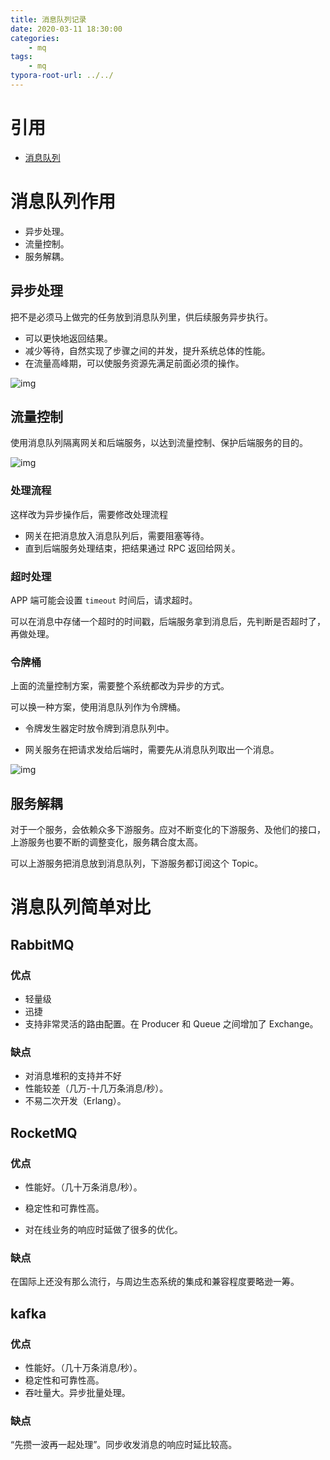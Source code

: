 ```yaml
---
title: 消息队列记录
date: 2020-03-11 18:30:00
categories:
	- mq
tags:
	- mq
typora-root-url: ../../
---
```


# 引用

- [消息队列](https://time.geekbang.org/column/intro/212)

# 消息队列作用

- 异步处理。
- 流量控制。
- 服务解耦。

## 异步处理

把不是必须马上做完的任务放到消息队列里，供后续服务异步执行。

- 可以更快地返回结果。
- 减少等待，自然实现了步骤之间的并发，提升系统总体的性能。
- 在流量高峰期，可以使服务资源先满足前面必须的操作。

![img](/images/d2c1ee3d4478580c0d2a8d80d0e833be.jpg)

## 流量控制

使用消息队列隔离网关和后端服务，以达到流量控制、保护后端服务的目的。

![img](/images/7909fb792a059e22a0a269c1f2cde64a.jpg)

### 处理流程

这样改为异步操作后，需要修改处理流程

- 网关在把消息放入消息队列后，需要阻塞等待。
- 直到后端服务处理结束，把结果通过 RPC 返回给网关。

### 超时处理

APP 端可能会设置 `timeout` 时间后，请求超时。

可以在消息中存储一个超时的时间戳，后端服务拿到消息后，先判断是否超时了，再做处理。

### 令牌桶

上面的流量控制方案，需要整个系统都改为异步的方式。

可以换一种方案，使用消息队列作为令牌桶。

- 令牌发生器定时放令牌到消息队列中。

- 网关服务在把请求发给后端时，需要先从消息队列取出一个消息。

![img](/images/2c4e42056b78fff7746de28245910f89.jpg)

## 服务解耦

对于一个服务，会依赖众多下游服务。应对不断变化的下游服务、及他们的接口，上游服务也要不断的调整变化，服务耦合度太高。

可以上游服务把消息放到消息队列，下游服务都订阅这个 Topic。

# 消息队列简单对比

## RabbitMQ

### 优点

- 轻量级
- 迅捷
- 支持非常灵活的路由配置。在 Producer 和 Queue 之间增加了 Exchange。

### 缺点

- 对消息堆积的支持并不好
- 性能较差（几万-十几万条消息/秒）。
- 不易二次开发（Erlang）。

## RocketMQ
### 优点

- 性能好。（几十万条消息/秒）。

- 稳定性和可靠性高。
- 对在线业务的响应时延做了很多的优化。

### 缺点

在国际上还没有那么流行，与周边生态系统的集成和兼容程度要略逊一筹。

## kafka
### 优点

- 性能好。（几十万条消息/秒）。
- 稳定性和可靠性高。
- 吞吐量大。异步批量处理。

### 缺点

“先攒一波再一起处理”。同步收发消息的响应时延比较高。